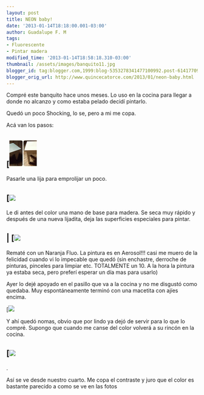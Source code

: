 ```yaml
---
layout: post
title: NEON baby!
date: '2013-01-14T18:18:00.001-03:00'
author: Guadalupe F. M
tags:
- Fluorescente
- Pintar madera
modified_time: '2013-01-14T18:58:18.310-03:00'
thumbnail: /assets/images/banquito11.jpg
blogger_id: tag:blogger.com,1999:blog-5353278341477100992.post-6141770928124179514
blogger_orig_url: http://www.quincecatorce.com/2013/01/neon-baby.html
---
```


Compré este banquito hace unos meses. Lo uso en la cocina para llegar a donde no alcanzo y como estaba pelado decidí pintarlo.  
  


Quedó un poco Shocking, lo se, pero a mi me copa.

  
Acá van los pasos:  
  
[![](/assets/images/banquito11.jpg)  
---  
Pasarle una lija para emprolijar un poco.  
  
[![](/assets/images/banquito+22.jpg)  
---  
Le di antes del color una mano de base para madera. Se seca muy rápido y después de una nueva lijadita, deja las superficies especiales para pintar.  
  
  
| [![](/assets/images/baquito.jpg)  
---  
Rematé con un Naranja Fluo. La pintura es en Aerosol!!! casi me muero de la felicidad cuando vi lo impecable que quedó (sin enchastre, derroche de pinturas, pinceles para limpiar etc. TOTALMENTE un 10. A la hora la pintura ya estaba seca, pero preferí esperar un día mas para usarlo)  


  
  
  
  


Ayer lo dejé apoyado en el pasillo que va a la cocina y no me disgustó como quedaba. Muy espontáneamente terminó con una macetita con ajíes encima.

  


[![](/assets/images/con+pimientos.jpg)

  


  


Y ahí quedó nomas, obvio que por lindo ya dejó de servir para lo que lo compré. Supongo que cuando me canse del color volverá a su rincón en la cocina.

  


  
[![](/assets/images/vista+desde+mi+cuarto.jpg)  
---  
.  
  
Así se ve desde nuestro cuarto. Me copa el contraste y juro que el color es bastante parecido a como se ve en las fotos
